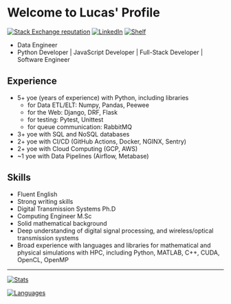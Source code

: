 # Welcome to Lucas' Profile

[![Stack Exchange reputation](https://img.shields.io/badge/Stack_Overflow-FE7A16?style=for-the-badge&logo=stack-overflow&logoColor=white)](https://stackoverflow.com/users/5114495/lucascavalcante)
[![LinkedIn](https://img.shields.io/badge/LinkedIn-0077B5?style=for-the-badge&logo=linkedin&logoColor=white)](https://linkedin.com/in/lucas-cp-cavalcante)
[![Shelf](https://img.shields.io/badge/Shelf-green?style=for-the-badge&logo=bookstack&logoColor=white)](https://github.com/cavalcantelucas/shelf)

- Data Engineer
- Python Developer | JavaScript Developer | Full-Stack Developer | Software Engineer

## Experience

- 5+ yoe (years of experience) with Python, including libraries
  - for Data ETL/ELT: Numpy, Pandas, Peewee
  - for the Web: Django, DRF, Flask
  - for testing: Pytest, Unittest
  - for queue communication: RabbitMQ
- 3+ yoe with SQL and NoSQL databases
- 2+ yoe with CI/CD (GitHub Actions, Docker, NGINX, Sentry)
- 2+ yoe with Cloud Computing (GCP, AWS)
- ~1 yoe with Data Pipelines (Airflow, Metabase)

## Skills

- Fluent English
- Strong writing skills
- Digital Transmission Systems Ph.D
- Computing Engineer M&#46;Sc
- Solid mathematical background
- Deep understanding of digital signal processing, and wireless/optical transmission systems
- Broad experience with languages and libraries for mathematical and physical simulations with HPC, including Python, MATLAB, C++, CUDA, OpenCL, OpenMP

---

[![Stats](https://github-readme-stats.vercel.app/api?username=cavalcantelucas&count_private=true&show_icons=true&hide=stars)](https://github.com/cavalcantelucas/)

[![Languages](https://github-readme-stats.vercel.app/api/top-langs/?username=cavalcantelucas&layout=compact)](https://github.com/cavalcantelucas/)
